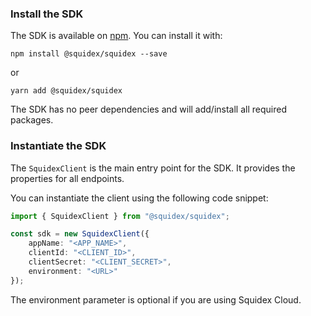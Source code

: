 ### Install the SDK

The SDK is available on [npm](https://www.npmjs.com/package/@squidex/squidex). You can install it with:

```
npm install @squidex/squidex --save
```

or

```
yarn add @squidex/squidex
```

The SDK has no peer dependencies and will add/install all required packages.

### Instantiate the SDK

The `SquidexClient` is the main entry point for the SDK. It provides the properties for all endpoints.

You can instantiate the client using the following code snippet:

```ts
import { SquidexClient } from "@squidex/squidex";

const sdk = new SquidexClient({
    appName: "<APP_NAME>",
    clientId: "<CLIENT_ID>",
    clientSecret: "<CLIENT_SECRET>",
    environment: "<URL>"
});
```

The environment parameter is optional if you are using Squidex Cloud.